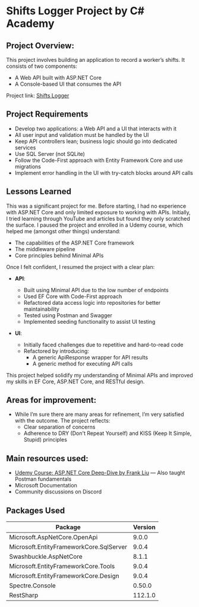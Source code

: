 # Shifts Logger Project by C# Academy

## Project Overview:
This project involves building an application to record a worker’s shifts. It consists of two components:
 - A Web API built with ASP.NET Core
- A Console-based UI that consumes the API

Project link: [Shifts Logger](https://www.thecsharpacademy.com/project/17/shifts-logger)

## Project Requirements
- Develop two applications: a Web API and a UI that interacts with it
- All user input and validation must be handled by the UI
- Keep API controllers lean; business logic should go into dedicated services
- Use SQL Server (not SQLite)
- Follow the Code-First approach with Entity Framework Core and use migrations
- Implement error handling in the UI with try-catch blocks around API calls

## Lessons Learned
This was a significant project for me. Before starting, I had no experience with ASP.NET Core and only limited exposure to working with APIs.
Initially, I tried learning through YouTube and articles but found they only scratched the surface. 
I paused the project and enrolled in a Udemy course, which helped me (amongst other things) understand:
- The capabilities of the ASP.NET Core framework
- The middleware pipeline
- Core principles behind Minimal APIs


Once I felt confident, I resumed the project with a clear plan:
- **API**:
    - Built using Minimal API due to the low number of endpoints
    - Used EF Core with Code-First approach
    - Refactored data access logic into repositories for better maintainability
    - Tested using Postman and Swagger
    - Implemented seeding functionality to assist UI testing

- **UI**:
    - Initially faced challenges due to repetitive and hard-to-read code
    - Refactored by introducing:
      - A generic ApiResponse wrapper for API results
      - A generic method for executing API calls

This project helped solidify my understanding of Minimal APIs and improved my skills in EF Core, ASP.NET Core, and RESTful design.

## Areas for improvement:
- While I’m sure there are many areas for refinement, I’m very satisfied with the outcome. The project reflects:
    - Clear separation of concerns
    - Adherence to DRY (Don't Repeat Yourself) and KISS (Keep It Simple, Stupid) principles


## Main resources used:
- [Udemy Course: ASP.NET Core Deep-Dive by Frank Liu](https://www.udemy.com/course/aspnet-core-deep-dive) — Also taught Postman fundamentals
- Microsoft Documentation
- Community discussions on Discord

## Packages Used
| Package | Version |
|---------|---------|
| Microsoft.AspNetCore.OpenApi | 9.0.0 |
| Microsoft.EntityFrameworkCore.SqlServer | 9.0.4 |
| Swashbuckle.AspNetCore | 8.1.1 |
| Microsoft.EntityFrameworkCore.Tools | 9.0.4 |
| Microsoft.EntityFrameworkCore.Design | 9.0.4 |
| Spectre.Console | 0.50.0 |
| RestSharp | 112.1.0 | 
